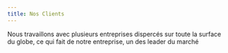 ```yaml
---
title: Nos Clients
---
```

Nous travaillons avec plusieurs entreprises dispercés sur toute la surface du globe, ce qui fait de notre entreprise, un des leader du marché
